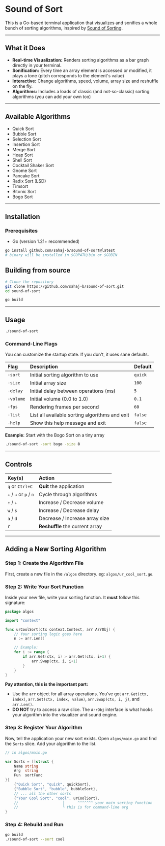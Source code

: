 # Sound of Sort

This is a Go-based terminal application that visualizes and sonifies a whole bunch of sorting algorithms, inspired by [Sound of Sorting](https://panthema.net/2013/sound-of-sorting/). 


---

## What it Does
- **Real-time Visualization:** Renders sorting algorithms as a bar graph directly in your terminal.
- **Sonification:** Every time an array element is accessed or modified, it plays a tone (pitch corresponds to the element's value)
- **Interactive:** Change algorithms, speed, volume, array size and reshuffle on the fly.
- **Algorithms:** Includes a loads of classic (and not-so-classic) sorting algorithms (you can add your own too)

---

## Available Algorithms

- Quick Sort
- Bubble Sort
- Selection Sort
- Insertion Sort
- Merge Sort
- Heap Sort
- Shell Sort
- Cocktail Shaker Sort
- Gnome Sort
- Pancake Sort
- Radix Sort (LSD)
- Timsort
- Bitonic Sort
- Bogo Sort

---

## Installation

### Prerequisites
* Go (version 1.21+ recommended)

```bash
go install github.com/sahaj-b/sound-of-sort@latest
# binary will be installed in $GOPATH/bin or $GOBIN
```

## Building from source

```bash
# Clone the repository
git clone https://github.com/sahaj-b/sound-of-sort.git
cd sound-of-sort

go build
```

-----

## Usage

```bash
./sound-of-sort
```

### Command-Line Flags

You can customize the startup state. If you don't, it uses sane defaults.

| Flag      | Description                                    | Default   |
| :-------- | :----------------------------------------      | :-------- |
| `-sort`   | Initial sorting algorithm to use               | `quick`   |
| `-size`   | Initial array size                             | `100`     |
| `-delay`  | Initial delay between operations (ms)          | `5`       |
| `-volume` | Initial volume (0.0 to 1.0)                    | `0.1`     |
| `-fps`    | Rendering frames per second                    | `60`      |
| `-list`   | List all available sorting algorithms and exit | `false`   |
| `-help`   | Show this help message and exit                | `false`   |

**Example:** Start with the Bogo Sort on a tiny array

```bash
./sound-of-sort -sort bogo -size 8
```

-----

## Controls


| Key(s)                 | Action                          |
| :-------------------   | :----------------------------   |
| `q` or `Ctrl+C`        | **Quit** the application        |
| `←` / `→` or `p` / `n` | Cycle through algorithms        |
| `↑` / `↓`              | Increase / Decrease volume      |
| `w` / `s`              | Increase / Decrease delay       |
| `a` / `d`              | Decrease / Increase array size  |
| `r`                    | **Reshuffle** the current array |


---

## Adding a New Sorting Algorithm

### Step 1: Create the Algorithm File
First, create a new file in the `/algos` directory. eg: `algos/ur_cool_sort.go`.

### Step 2: Write Your Sort Function

Inside your new file, write your sorting function. It **must** follow this signature:

```go
package algos

import "context"

func urCoolSort(ctx context.Context, arr ArrObj) {
    // Your sorting logic goes here
    n := arr.Len()

    // Example:
    for i := range {
        if arr.Get(ctx, i) > arr.Get(ctx, i+1) {
            arr.Swap(ctx, i, i+1)
        }
    }
}
```

**Pay attention, this is the important part:**
- Use the `arr` object for all array operations. You've got `arr.Get(ctx, index)`, `arr.Set(ctx, index, value)`, `arr.Swap(ctx, i, j)`, and `arr.Len()`.
- **DO NOT** try to access a raw slice. The `ArrObj` interface is what hooks your algorithm into the visualizer and sound engine.

### Step 3: Register Your Algorithm

Now, tell the application your new sort exists. Open `algos/main.go` and find the `Sorts` slice. Add your algorithm to the list.

```go
// in algos/main.go

var Sorts = []struct {
    Name string
    Arg  string
    Fun  sortFunc
}{
    {"Quick Sort", "quick", quickSort},
    {"Bubble Sort", "bubble", bubbleSort},
    // ... all the other sorts
    {"Your Cool Sort", "cool", urCoolSort},
    //                    │      ^^^^^^^ your main sorting function
    //                    ╰ this is for command-line arg
}
```

### Step 4: Rebuild and Run

```bash
go build
./sound-of-sort --sort cool
```
